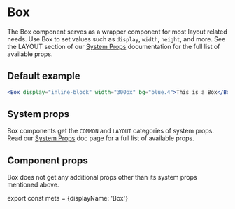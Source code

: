 # Box

The Box component serves as a wrapper component for most layout related needs. Use Box to set values such as `display`,  `width`, `height`, and more. See the LAYOUT section of our [System Props](/components/docs/system-props) documentation for the full list of available props.

## Default example

```.jsx
<Box display="inline-block" width="300px" bg="blue.4">This is a Box</Box>
```

## System props

Box components get the `COMMON` and `LAYOUT` categories of system props. Read our [System Props](/components/docs/system-props) doc page for a full list of available props.

## Component props

Box does not get any additional props other than its system props mentioned above.


export const meta = {displayName: 'Box'}
